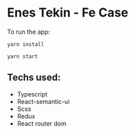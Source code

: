 # Enes Tekin - Fe Case

To run the app:

`yarn install`

`yarn start`

## Techs used:

- Typescript
- React-semantic-ui
- Scss
- Redux
- React router dom
